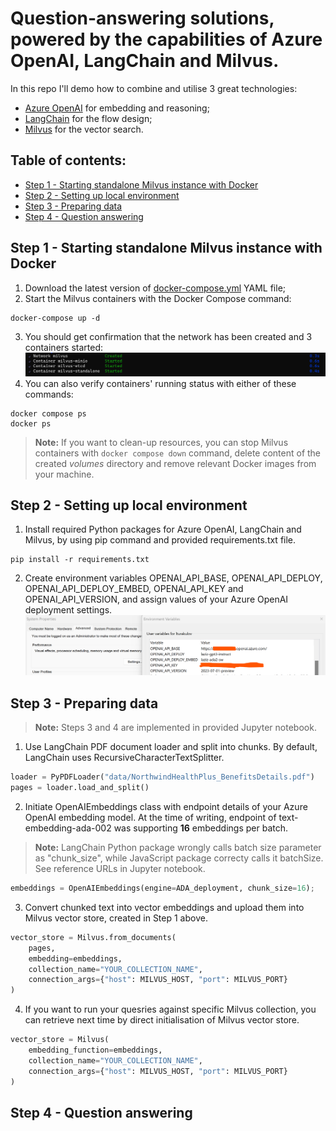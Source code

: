 # Question-answering solutions, powered by the capabilities of Azure OpenAI, LangChain and Milvus.

In this repo I'll demo how to combine and utilise 3 great technologies:
- [Azure OpenAI](https://learn.microsoft.com/en-us/azure/ai-services/openai/overview) for embedding and reasoning;
- [LangChain](https://python.langchain.com/docs/get_started/introduction) for the flow design;
- [Milvus](https://milvus.io/docs/overview.md) for the vector search.

## Table of contents:
- [Step 1 - Starting standalone Milvus instance with Docker](https://github.com/LazaUK/AOAI-LangChain-Milvus/tree/main#step-1---starting-standalone-milvus-instance-with-docker)
- [Step 2 - Setting up local environment](https://github.com/LazaUK/AOAI-LangChain-Milvus/tree/main#step-2---setting-up-local-environment)
- [Step 3 - Preparing data](https://github.com/LazaUK/AOAI-LangChain-Milvus/tree/main#step-3---preparing-data)
- [Step 4 - Question answering](https://github.com/LazaUK/AOAI-LangChain-Milvus/tree/main#step-4---question-answering)

## Step 1 - Starting standalone Milvus instance with Docker

1. Download the latest version of [docker-compose.yml](https://github.com/milvus-io/milvus/releases/download/v2.3.2/milvus-standalone-docker-compose.yml) YAML file;
2. Start the Milvus containers with the Docker Compose command:
```
docker-compose up -d
```
3. You should get confirmation that the network has been created and 3 containers started:
   ![screenshot_1.3_docker](images/aoai_milvus_step1.3.png)
4. You can also verify containers' running status with either of these commands:
```
docker compose ps
docker ps
```
> **Note:** If you want to clean-up resources, you can stop Milvus containers with ```docker compose down``` command, delete content of the created *volumes* directory and remove relevant Docker images from your machine.

## Step 2 - Setting up local environment

1. Install required Python packages for Azure OpenAI, LangChain and Milvus, by using pip command and provided requirements.txt file.
```
pip install -r requirements.txt
```
2. Create environment variables OPENAI_API_BASE, OPENAI_API_DEPLOY, OPENAI_API_DEPLOY_EMBED, OPENAI_API_KEY and OPENAI_API_VERSION, and assign values of your Azure OpenAI deployment settings.
   ![screenshot_2.2_azure](images/aoai_milvus_step2.2.png)

## Step 3 - Preparing data

> **Note:** Steps 3 and 4 are implemented in provided Jupyter notebook.
1. Use LangChain PDF document loader and split into chunks. By default, LangChain uses RecursiveCharacterTextSplitter.
``` Python
loader = PyPDFLoader("data/NorthwindHealthPlus_BenefitsDetails.pdf")
pages = loader.load_and_split()
```
2. Initiate OpenAIEmbeddings class with endpoint details of your Azure OpenAI embedding model. At the time of writing, endpoint of text-embedding-ada-002 was supporting **16** embeddings per batch.
> **Note:** LangChain Python package wrongly calls batch size parameter as "chunk_size", while JavaScript package correcty calls it batchSize. See reference URLs in Jupyter notebook.
``` Python
embeddings = OpenAIEmbeddings(engine=ADA_deployment, chunk_size=16);
```
3. Convert chunked text into vector embeddings and upload them into Milvus vector store, created in Step 1 above.
``` Python
vector_store = Milvus.from_documents(
    pages,
    embedding=embeddings,
    collection_name="YOUR_COLLECTION_NAME",
    connection_args={"host": MILVUS_HOST, "port": MILVUS_PORT}
)
```
4. If you want to run your quesries against specific Milvus collection, you can retrieve next time by direct initialisation of Milvus vector store.
``` Python
vector_store = Milvus(
    embedding_function=embeddings,    
    collection_name="YOUR_COLLECTION_NAME",
    connection_args={"host": MILVUS_HOST, "port": MILVUS_PORT}
)
```

## Step 4 - Question answering

